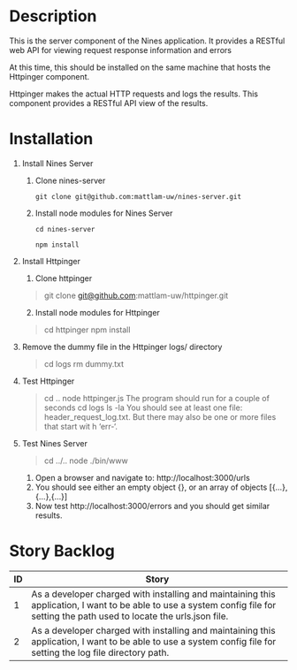 # Description
This is the server component of the Nines application. It provides a RESTful web API for viewing request response information and errors

At this time, this should be installed on the same machine that hosts the Httpinger component.

Httpinger makes the actual HTTP requests and logs the results. This component provides a RESTful API view of the results.

# Installation

1. Install Nines Server
    1. Clone nines-server
	
        ```
        git clone git@github.com:mattlam-uw/nines-server.git
        ```
		
    2. Install node modules for Nines Server
	
	    ```
		cd nines-server
		```
		```
		npm install
		```

2. Install Httpinger
    1. Clone httpinger
    > git clone git@github.com:mattlam-uw/httpinger.git
    2. Install node modules for Httpinger
    > cd httpinger
    > npm install
3. Remove the dummy file in the Httpinger logs/ directory
    > cd logs
    > rm dummy.txt
4. Test Httpinger
    > cd ..
    > node httpinger.js
    The program should run for a couple of seconds
    > cd logs
    > ls -la
    You should see at least one file: header_request_log.txt. But there may also be one or more files that start wit    h ‘err-‘.
5. Test Nines Server
    > cd ../..
    > node ./bin/www
    1. Open a browser and navigate to: http://localhost:3000/urls
    2. You should see either an empty object {}, or an array of objects [{…},{…},{…}]
    3. Now test http://localhost:3000/errors and you should get similar results.
	
# Story Backlog
| ID  | Story |
| --- | ----- |
| 1 | As a developer charged with installing and maintaining this application, I want to be able to use a system config file for setting the path used to locate the urls.json file. |
| 2 | As a developer charged with installing and maintaining this application, I want to be able to use a system config file for setting the log file directory path. |
